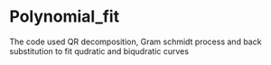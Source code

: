 # Polynomial_fit
The code used QR decomposition, Gram schmidt process and back substitution to fit qudratic and biqudratic curves
